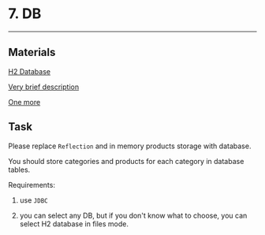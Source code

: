 # 7. DB

----
## Materials

[H2 Database](https://www.h2database.com/html/main.html)

[Very brief description](https://www.javatpoint.com/steps-to-connect-to-the-database-in-java)

[One more](https://www.baeldung.com/java-jdbc)

## Task

Please replace `Reflection` and in memory products storage with database.

You should store categories and products for each category in database tables.

Requirements:

1. use `JDBC`

2. you can select any DB, but if you don't know what to choose, you can select H2 database in files mode.


